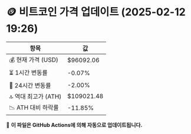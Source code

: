 # 🪙 비트코인 가격 업데이트 (2025-02-12 19:26)

| 항목                | 값 |
|--------------------|----------------|
| 💰 현재 가격 (USD) | $96092.06 |
| ⏳ 1시간 변동률    | -0.07% |
| 📆 24시간 변동률   | -2.00% |
| 🔝 역대 최고가 (ATH) | $109021.48 |
| 📉 ATH 대비 하락률 | -11.85% |

🔄 **이 파일은 GitHub Actions에 의해 자동으로 업데이트됩니다.**
